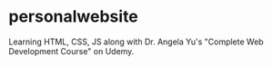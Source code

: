 # personalwebsite
Learning HTML, CSS, JS along with Dr. Angela Yu's "Complete Web Development Course" on Udemy.
